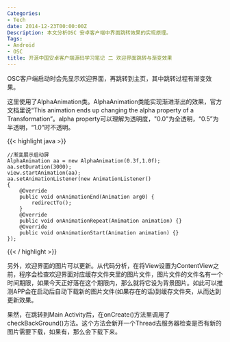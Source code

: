 ```yaml
---
Categories:
- Tech
date: 2014-12-23T00:00:00Z
Description: 本文分析OSC 安卓客户端中界面跳转效果的实现原理。
Tags:
- Android
- OSC
title: 开源中国安卓客户端源码学习笔记 二 欢迎界面跳转与渐变效果
---
```


OSC客户端启动时会先显示欢迎界面，再跳转到主页，其中跳转过程有渐变效果。  

这里使用了AlphaAnimation类。AlphaAnimation类能实现渐进渐出的效果，官方文档里说“This animation ends up changing the alpha property of a Transformation”。alpha property可以理解为透明度，"0.0"为全透明，“0.5”为半透明，“1.0”时不透明。  

{{< highlight java >}}

	//渐变展示启动屏
	AlphaAnimation aa = new AlphaAnimation(0.3f,1.0f);
	aa.setDuration(3000);
	view.startAnimation(aa);
	aa.setAnimationListener(new AnimationListener()
	{
		@Override
		public void onAnimationEnd(Animation arg0) {
			redirectTo();
		}
		@Override
		public void onAnimationRepeat(Animation animation) {}
		@Override
		public void onAnimationStart(Animation animation) {}
	});

{{< / highlight >}}

另外，欢迎界面的图片可以更新。从代码分析，在将View设置为ContentView之前，程序会检查欢迎界面对应缓存文件夹里的图片文件，图片文件的文件名有一个时间期限，如果今天正好落在这个期限内，那么就将它设为背景图片。如此可以推测APP会在启动后自动下载新的图片文件(如果存在的话)到缓存文件夹，从而达到更新效果。  

果然，在跳转到Main Activity后，在onCreate()方法里调用了checkBackGround()方法。这个方法会新开一个Thread去服务器检查是否有新的图片需要下载，如果有，那么会下载下来。  

